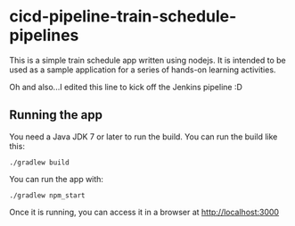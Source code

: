 # cicd-pipeline-train-schedule-pipelines

This is a simple train schedule app written using nodejs. It is intended to be used as a sample application for a series of hands-on learning activities.

Oh and also...I edited this line to kick off the Jenkins pipeline :D

## Running the app

You need a Java JDK 7 or later to run the build. You can run the build like this:

    ./gradlew build

You can run the app with:

    ./gradlew npm_start

Once it is running, you can access it in a browser at [http://localhost:3000](http://localhost:3000)
